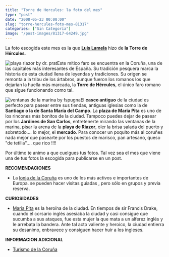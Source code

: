 ```yaml
---
title: "Torre de Hercules: la foto del mes"
type: "post"
date: "2008-05-23 00:00:00"
slug: "torre-hercules-foto-mes-81317"
categories: ["Sin Categoría"]
image: "/post-images/81317-64249.jpg"
---
```


[](/wp-content/uploads/2008/05/81317-64250.jpg)

La foto escogida este mes es la que **[Luis Lamela](http://www.flickr.com/photos/luislamela/)** hizo de **la Torre de Hércules**.

![playa riazor by dr. prat](/post-images/81317-64249.jpg "playa riazor by dr. prat")Este mítico faro se encuentra en la Coruña, una de las capitales más interesantes de España. Su tradición pesquera marca la historia de esta ciudad llena de leyendas y tradiciones. Su origen se remonta a la tribu de los ártabros, aunque fueron los romanos los que dejarían la huella más marcada, la **Torre de Hércules**, el único faro romano que sigue funcionando como tal.

![ventanas de la marina by fspugna](/post-images/81317-64251.jpg "ventanas de la marina by fspugna")El **casco antiguo** de la ciudad es perfecto para pasear entre sus tiendas, antiguas iglesias como la de **Santiago o la de Santa María del Campo**. La **plaza de Maria Pita** es uno de los rincones más bonitos de la ciudad. Tampoco puedes dejar de pasear por los **Jardines de San Carlos**, entretenerte mirando las ventanas de la marina, pisar la arena de la **playa de Riazor**, oler la brisa salada del puerto y sobretodo.... lo mejor, el **mercado**. Para conocer un poquito más al coruñes nada mejor que pasearte por los puestos de marisco, pan artesano, queso "de tetilla".... que rico !!!!

Por último te animo a que cuelgues tus fotos. Tal vez sea el mes que viene una de tus fotos la escogida para publicarse en un post.

**RECOMENDACIONES**

- La [lonja de la Coruña](http://www.coruna.es/guiaLocal/mapa.jsp?dummy=dummy&X=548437.546&Y=4801457.8024&direccion=Muelle%20Linares%20Rivas&portal=s/n) es uno de los más activos e importantes de Europa. se pueden hacer visitas guiadas , pero sólo en grupos y previa reserva.

**CURIOSIDADES**

- [Maria Pita](http://es.wikipedia.org/wiki/Mar%C3%ADa_Pita) es la heroína de la ciudad. En tiempos de sir Francis Drake, cuando el corsario inglés asesiaba la ciudad y casi consigue que sucumba a sus ataques, fue esta mujer la que mata a un alferez inglés y le arrebata la bandera. Ante tal acto valiente y heroico, la ciudad entierra su desanimo, enbravece y consiguen hacer huir a los ingleses.

**INFORMACION ADICIONAL**

- [Turismo de la Coruña](http://www.coruna.es/servlet/ContentServer?c=Page&pagename=Turismo%2FPage%2FTurismo-Generica&cid=1196249574719&argIdioma=es)